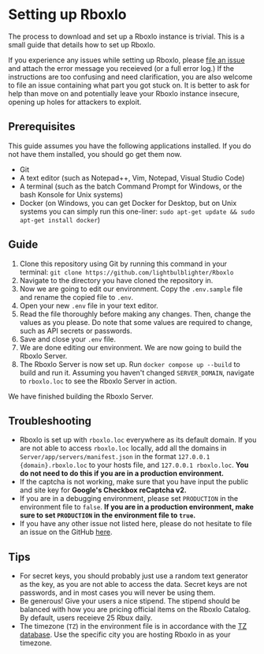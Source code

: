 # Setting up Rboxlo
The process to download and set up a Rboxlo instance is trivial. This is a small guide that details how to set up Rboxlo.

If you experience any issues while setting up Rboxlo, please [file an issue](https://github.com/lightbulblighter/Rboxlo/issues/new) and attach the error message you receieved (or a full error log.) If the instructions are too confusing and need clarification, you are also welcome to file an issue containing what part you got stuck on. It is better to ask for help than move on and potentially leave your Rboxlo instance insecure, opening up holes for attackers to exploit.

## Prerequisites
This guide assumes you have the following applications installed. If you do not have them installed, you should go get them now.

- Git
- A text editor (such as Notepad++, Vim, Notepad, Visual Studio Code)
- A terminal (such as the batch Command Prompt for Windows, or the bash Konsole for Unix systems)
- Docker (on Windows, you can get Docker for Desktop, but on Unix systems you can simply run this one-liner: `sudo apt-get update && sudo apt-get install docker`)

## Guide
1. Clone this repository using Git by running this command in your terminal: `git clone https://github.com/lightbulblighter/Rboxlo`
2. Navigate to the directory you have cloned the repository in.
3. Now we are going to edit our environment. Copy the `.env.sample` file and rename the copied file to `.env`.
4. Open your new `.env` file in your text editor.
5. Read the file thoroughly before making any changes. Then, change the values as you please. Do note that some values are required to change, such as API secrets or passwords.
6. Save and close your `.env` file.
7. We are done editing our environment. We are now going to build the Rboxlo Server.
8. The Rboxlo Server is now set up. Run `docker compose up --build` to build and run it. Assuming you haven't changed `SERVER_DOMAIN`, navigate to `rboxlo.loc` to see the Rboxlo Server in action.

We have finished building the Rboxlo Server.

## Troubleshooting
- Rboxlo is set up with `rboxlo.loc` everywhere as its default domain. If you are not able to access `rboxlo.loc` locally, add all the domains in `Server/app/servers/manifest.json` in the format `127.0.0.1 {domain}.rboxlo.loc` to your hosts file, and `127.0.0.1 rboxlo.loc`. **You do not need to do this if you are in a production environment.**
- If the captcha is not working, make sure that you have input the public and site key for **Google's Checkbox reCaptcha v2.**
- If you are in a debugging environment, please set `PRODUCTION` in the environment file to `false`. **If you are in a production environment, make sure to set `PRODUCTION` in the environment file to `true`.**
- If you have any other issue not listed here, please do not hesitate to file an issue on the GitHub [here](https://github.com/lightbulblighter/Rboxlo/issues/new).

## Tips
- For secret keys, you should probably just use a random text generator as the key, as you are not able to access the data. Secret keys are not passwords, and in most cases you will never be using them.
- Be generous! Give your users a nice stipend. The stipend should be balanced with how you are pricing official items on the Rboxlo Catalog. By default, users receieve 25 Rbux daily.
- The timezone (`TZ`) in the environment file is in accordance with the [TZ database](https://en.wikipedia.org/wiki/List_of_tz_database_time_zones). Use the specific city you are hosting Rboxlo in as your timezone.